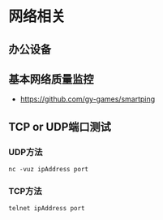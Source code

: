 # 网络相关
## 办公设备
## 基本网络质量监控
- https://github.com/gy-games/smartping
## TCP or UDP端口测试
### UDP方法
```
nc -vuz ipAddress port
```
### TCP方法
```
telnet ipAddress port
```
